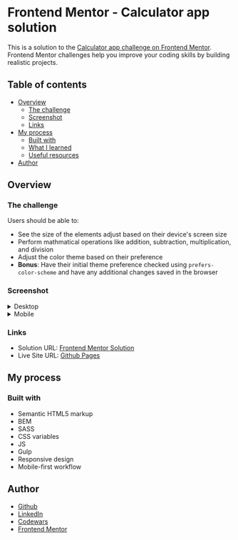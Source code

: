 # Frontend Mentor - Calculator app solution

This is a solution to the [Calculator app challenge on Frontend Mentor](https://www.frontendmentor.io/challenges/calculator-app-9lteq5N29). Frontend Mentor challenges help you improve your coding skills by building realistic projects. 

## Table of contents

- [Overview](#overview)
  - [The challenge](#the-challenge)
  - [Screenshot](#screenshot)
  - [Links](#links)
- [My process](#my-process)
  - [Built with](#built-with)
  - [What I learned](#what-i-learned)
  - [Useful resources](#useful-resources)
- [Author](#author)

## Overview

### The challenge

Users should be able to:

- See the size of the elements adjust based on their device's screen size
- Perform mathmatical operations like addition, subtraction, multiplication, and division
- Adjust the color theme based on their preference
- **Bonus**: Have their initial theme preference checked using `prefers-color-scheme` and have any additional changes saved in the browser

### Screenshot

<details>
  <summary>Desktop</summary>

<img src="./screenshots/desktop-neutral-theme.png" alt="screenshot of desktop resolution project" width="700"/>
<img src="./screenshots/desktop-light-theme.png" alt="screenshot of desktop resolution project" width="700"/>
<img src="./screenshots/desktop-dark-theme.png" alt="screenshot of desktop resolution project" width="700"/>
</details>

<details>
  <summary>Mobile</summary>

<img src="./screenshots/mobile-neutral-theme.png" alt="screenshot of mobile resolution project" width="200"/>
<img src="./screenshots/mobile-light-theme.png" alt="screenshot of mobile resolution project" width="200"/>
<img src="./screenshots/mobile-dark-theme.png" alt="screenshot of mobile resolution project" width="200"/>
</details>

### Links

- Solution URL: [Frontend Mentor Solution](https://www.frontendmentor.io/solutions/calculator-app-using-gulp-sass-js-bem-html-responsive-design-TRMnR7Kz1)
- Live Site URL: [Github Pages](https://rmzvr.github.io/calculator-app/)

## My process

### Built with

- Semantic HTML5 markup
- BEM
- SASS
- CSS variables
- JS
- Gulp
- Responsive design
- Mobile-first workflow

## Author

- [Github](https://github.com/rmzvr)
- [LinkedIn](https://www.linkedin.com/in/rmzvr)
- [Codewars](https://www.codewars.com/users/rmzvr)
- [Frontend Mentor](https://www.frontendmentor.io/profile/rmzvr)
